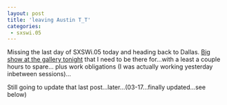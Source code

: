 ```yaml
---
layout: post
title: 'leaving Austin T_T'
categories:
 - sxswi.05
---
```


Missing the last day of SXSWi.05 today and heading back to Dallas. <a href="http://www.integrationresearch.org/gallery/archives/2005/03/stephen_lapthisophon_31505_one_night_only_installation.html">Big show at the gallery tonight</a> that I need to be there for...with a least a couple hours to spare... plus work obligations (I was actually working yesterday inbetween sessions)...



Still going to update that last post...later...(03-17...finally updated...see below)